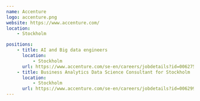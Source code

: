```yaml
---
name: Accenture
logo: accenture.png
website: https://www.accenture.com/
location:
    - Stockholm

positions:
    - title: AI and Big data engineers
      location:
          - Stockholm
      url: https://www.accenture.com/se-en/careers/jobdetails?id=00627505_en&title=AI+-and+Big+data+-engineers+to+Stockholm
    - title: Business Analytics Data Science Consultant for Stockholm
      location:
          - Stockholm
      url: https://www.accenture.com/se-en/careers/jobdetails?id=00629988_en&title=Business+Analytics+Data+Science+Consultant+for+Stockholm
---
```

